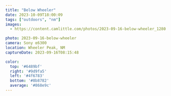 ```yaml
---
title: "Below Wheeler"
date: 2023-10-09T18:00:09
tags: ["outdoors", "nm"]
images:
  - https://content.camlittle.com/photos/2023-09-16-below-wheeler_1280.jpg

photo: 2023-09-16-below-wheeler
camera: Sony α6300
location: Wheeler Peak, NM
captureDate: 2023-09-16T08:15:48

color:
  top: '#6489bf'
  right: '#9d9fa5'
  left: '#4f6783'
  bottom: '#8b8782'
  average: '#868e9c'
---
```

